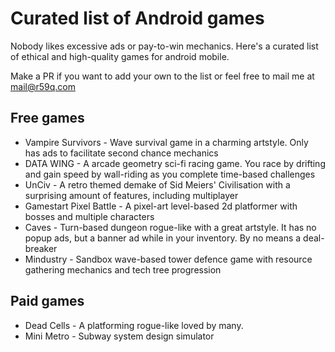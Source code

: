 # Curated list of Android games
Nobody likes excessive ads or pay-to-win mechanics. Here's a curated list of ethical and high-quality games for android mobile. 

Make a PR if you want to add your own to the list or feel free to mail me at mail@r59q.com 

## Free games

- Vampire Survivors - Wave survival game in a charming artstyle. Only has ads to facilitate second chance mechanics
- DATA WING - A arcade geometry sci-fi racing game. You race by drifting and gain speed by wall-riding as you complete time-based challenges 
- UnCiv - A retro themed demake of Sid Meiers' Civilisation with a surprising amount of features, including multiplayer 
- Gamestart Pixel Battle - A pixel-art level-based 2d platformer with bosses and multiple characters 
- Caves - Turn-based dungeon rogue-like with a great artstyle. It has no popup ads, but a banner ad while in your inventory. By no means a deal-breaker 
- Mindustry - Sandbox wave-based tower defence game with resource gathering mechanics and tech tree progression
## Paid games

- Dead Cells - A platforming rogue-like loved by many. 
- Mini Metro - Subway system design simulator 
